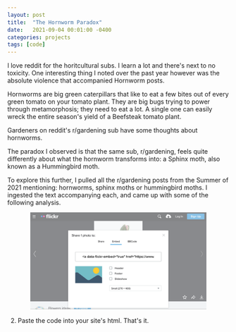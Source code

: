 ```yaml
---
layout: post
title:  "The Hornworm Paradox"
date:   2021-09-04 00:01:00 -0400
categories: projects
tags: [code]
---
```

I love reddit for the horitcultural subs. I learn a lot and there's next to no toxicity. One interesting thing I noted over the past year however was the absolute violence that accompanied Hornworm posts. 

Hornworms are big green caterpillars that like to eat a few bites out of every green tomato on your tomato plant. They are big bugs trying to power through metamorphosis; they need to eat a lot. A single one can easily wreck the entire season's yield of a Beefsteak tomato plant. 


Gardeners on reddit's r/gardening sub have some thoughts about hornworms.

The paradox I observed is that the same sub, r/gardening, feels quite differently about what the hornworm transforms into: a Sphinx moth, also known as a Hummingbird moth.


To explore this further, I pulled all the r/gardening posts from the Summer of 2021 mentioning: hornworms, sphinx moths or hummingbird moths. I ingested the text accompanying each, and came up with some of the following analysis.


<p align="middle">
  <img src="/photos/20210904_flickr.png" title="click share, copy the code on the embed tab" width="400" />
</p>


2. Paste the code into your site's html. That's it.

```


```
